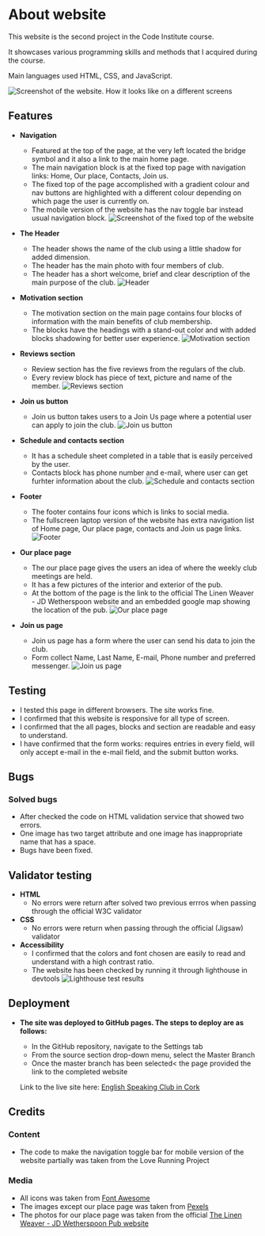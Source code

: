 # About website
This website is the second project in the Code Institute course.

It showcases various programming skills and methods that I acquired during the course.

Main languages used HTML, CSS, and JavaScript.

![Screenshot of the website. How it looks like on a different screens](assets/images/How%20am%20I%20look%20like.png)

## Features
- __Navigation__
  - Featured at the top of the page, at the very left located the bridge symbol and it also a link to the main home page.
  - The main navigation block is at the fixed top page with navigation links: Home, Our place, Contacts, Join us.
  - The fixed top of the page accomplished with a gradient colour and nav buttons are highlighted with a different colour depending on which page the user is currently on.
  - The mobile version of the website has the nav toggle bar instead usual navigation block.
![Screenshot of the fixed top of the website](assets/images/navigation_block.png)
- __The Header__
  - The header shows the name of the club using a little shadow for added dimension.
  - The header has the main photo with four members of club.
  - The header has a short welcome, brief and clear description of the main purpose of the club.
![Header](assets/images/Header_section.png)

- __Motivation section__
  - The motivation section on the main page contains four blocks of information with the main benefits of club membership.
  - The blocks have the headings with a stand-out color and with added blocks shadowing for better user experience.
![Motivation section](assets/images/Join_us_section.png)

- __Reviews section__
  - Review section has the five reviews from the regulars of the club.
  - Every review block has piece of text, picture and name of the member.
![Reviews section](assets/images/Reviews.png)

- __Join us button__
  - Join us button takes users to a Join Us page where a potential user can apply to join the club.
![Join us button](assets/images/join_us_button.png)

- __Schedule and contacts section__
  - It has a schedule sheet completed in a table that is easily perceived by the user.
  - Contacts block has phone number and e-mail, where user can get furhter information about the club.
![Schedule and contacts section](assets/images/schedule_and_contacts.png)
- __Footer__
  - The footer contains four icons which is links to social media.
  - The fullscreen laptop version of the website has extra navigation list of Home page, Our place page, contacts and Join us page links.
![Footer](assets/images/Footer.png)

- __Our place page__
  - The our place page gives the users an idea of where the weekly club meetings are held.
  - It has a few pictures of the interior and exterior of the pub.
  - At the bottom of the page is the link to the official The Linen Weaver - JD Wetherspoon website and an embedded google map showing the location of the pub.
![Our place page](assets/images/Pub.png)

- __Join us page__
  - Join us page has a form where the user can send his data to join the club.
  - Form collect Name, Last Name, E-mail, Phone number and preferred messenger.
![Join us page](assets/images/join_us_page.png)

## Testing 
- I tested this page in different browsers. The site works fine.
- I confirmed that this website is responsive for all type of screen.
- I confirmed that the all pages, blocks and section are readable and easy to understand.
- I have confirmed that the form works: requires entries in every field, will only accept e-mail in the e-mail field, and the submit button works.

## Bugs
### Solved bugs
- After checked the code on HTML validation service that showed two errors.
- One image has two target attribute and one image has inappropriate name that has a space.
- Bugs have been fixed.

## Validator testing
- __HTML__
  - No errors were return after solved two previous errros when passing through the official W3C validator
- __CSS__
  - No errors were return when passing through the official (Jigsaw) validator
- __Accessibility__
  - I confirmed that the colors and font chosen are easily to read and understand with a high contrast ratio.
  - The website has been checked by running it through lighthouse in devtools
![Lighthouse test results](assets/images/lighthouse_results.png)

## Deployment
- __The site was deployed to GitHub pages. The steps to deploy are as follows:__
  - In the GitHub repository, navigate to the Settings tab
  - From the source section drop-down menu, select the Master Branch
  - Once the master branch has been selected< the page provided the link to the completed website

  Link to the live site here: [English Speaking Club in Cork](https://dionismaximus.github.io/Speaking-Club/)

## Credits
### Content
- The code to make the navigation toggle bar for mobile version of the website partially was taken from the Love Running Project
### Media
- All icons was taken from [Font Awesome](https://fontawesome.com/)
- The images except our place page was taken from [Pexels](https://pexels.com/)
- The photos for our place page was taken from the official [The Linen Weaver - JD Wetherspoon Pub website](https://www.jdwetherspoon.com/pubs/all-pubs/republic-of-ireland/county-cork/the-linen-weaver-cork/)